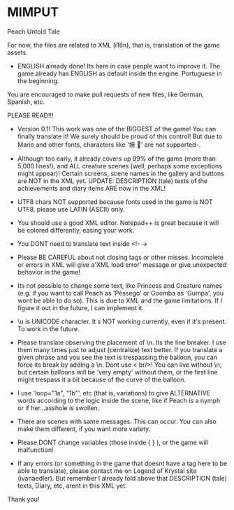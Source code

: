 # MIMPUT
Peach Untold Tale

For now, the files are related to XML (i18n), that is, translation of the game assets.
- ENGLISH already done! Its here in case people want to improve it. The game already has ENGLISH as default inside the engine. Portuguese in the beginning.

You are encouraged to make pull requests of new files, like German, Spanish, etc.

PLEASE READ!!!
- Version 0.1! This work was one of the BIGGEST of the game! You can finally translate it! We surely should be proud of this control! But due to Mario and other fonts, characters like '㡢 ࡧ' are not supported-. 
- Although too early, it already covers up 99% of the game (more than 5,000 lines!), and ALL creature scenes (well, perhaps some exceptions might appear)! Certain screens, scene names in the gallery and buttons are NOT in the XML yet.
UPDATE: DESCRIPTION (tale) texts of the achievements and diary items ARE now in the XML!

- UTF8 chars NOT supported because fonts used in the game is NOT UTF8, please use LATIN (ASCII) only.
- You should use a good XML editor. Notepad++ is great because it will be colored differently, easing your work.
- You DONT need to translate text inside <!-  ->
- Please BE CAREFUL about not closing tags or other misses. Incomplete or errors in XML will give a'XML load error' message or give unexpected behavior in the game!
- Its not possible to change some text, like Princess and Creature names (e.g. if you want to call Peach as 'Pêssego' or Goomba as 'Gumpa', you wont be able to do so). This is due to XML and the game limitations. If I figure it out in the future, I can implement it.
- \\u is UNICODE character. It s NOT working currently, even if it's present. To work in the future. 
- Please translate observing the placement of \n. Its the line breaker. I use them many times just to adjust (centralize) text better. If you translate a given phrase and you see the text is trespassing the balloon, you can force its break by adding a \n. Dont use < br/>!
You can live without \n, but certain balloons will be 'very empty' without them, or the first line might trespass it a bit because of the curve of the balloon.
- I use 'loop="1a", "1b"', etc (that is, variations) to give ALTERNATIVE words according to the logic inside the scene, like if Peach is a nymph or if her...asshole is swollen.
- There are scenes with same messages. This can occur. You can also make them different, if you want more variety.
- Please DONT change variables (those inside { } ), or the game will malfunction!
- If any errors (or something in the game that doesnt have a tag here to be able to translate), please contact me on Legend of Krystal site (ivanaedler). But remember I already told above that DESCRIPTION (tale) texts, Diary, etc, arent in this XML yet.

Thank you!
